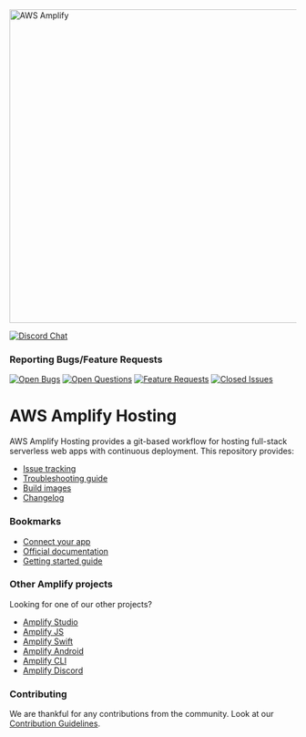 <a href="https://aws-amplify.github.io/" target="_blank">
    <img src="https://s3.amazonaws.com/aws-mobile-hub-images/aws-amplify-logo.png" alt="AWS Amplify" width="550" >
</a>

<p>
  <a href="https://discord.gg/jWVbPfC" target="_blank">
    <img src="https://img.shields.io/discord/308323056592486420?logo=discord"" alt="Discord Chat" />  
  </a>
</p>

### Reporting Bugs/Feature Requests

[![Open Bugs](https://img.shields.io/github/issues/aws-amplify/amplify-hosting/bug?color=d73a4a&label=bugs)](https://github.com/aws-amplify/amplify-hosting/issues?q=is%3Aissue+is%3Aopen+label%3Abug)
[![Open Questions](https://img.shields.io/github/issues/aws-amplify/amplify-hosting/question?color=558dfd&label=questions)](https://github.com/aws-amplify/amplify-hosting/issues?q=is%3Aissue+label%3A%22question%22+is%3Aopen+)
[![Feature Requests](https://img.shields.io/github/issues/aws-amplify/amplify-hosting/feature-request?color=ff9001&label=feature%20requests)](https://github.com/aws-amplify/amplify-hosting/issues?q=is%3Aissue+label%3Afeature-request+is%3Aopen)
[![Closed Issues](https://img.shields.io/github/issues-closed/aws-amplify/amplify-hosting?color=%2325CC00&label=issues%20closed)](https://github.com/aws-amplify/amplify-hosting/issues?q=is%3Aissue+is%3Aclosed+)

# AWS Amplify Hosting

AWS Amplify Hosting provides a git-based workflow for hosting full-stack serverless web apps with continuous deployment. This repository provides:

- [Issue tracking](https://github.com/aws-amplify/amplify-hosting/issues)
- [Troubleshooting guide](https://github.com/aws-amplify/amplify-hosting/blob/master/FAQ.md)
- [Build images](https://github.com/aws-amplify/amplify-hosting/tree/master/images)
- [Changelog](https://github.com/aws-amplify/amplify-hosting/blob/master/CHANGELOG.md)

### Bookmarks

- [Connect your app](https://aws.amazon.com/amplify/hosting/)
- [Official documentation](https://docs.aws.amazon.com/amplify/latest/userguide/welcome.html)
- [Getting started guide](https://aws.amazon.com/amplify/console/getting-started/)

### Other Amplify projects

Looking for one of our other projects?

- [Amplify Studio](https://github.com/aws-amplify/amplify-studio)
- [Amplify JS](https://github.com/aws-amplify/amplify-js/issues)
- [Amplify Swift](https://github.com/aws-amplify/amplify-swift/issues)
- [Amplify Android](https://github.com/aws-amplify/amplify-android/issues)
- [Amplify CLI](https://github.com/aws-amplify/amplify-cli/issues)
- [Amplify Discord](https://discord.com/invite/amplify)

### Contributing

We are thankful for any contributions from the community. Look at our [Contribution Guidelines](https://github.com/aws-amplify/amplify-hosting/blob/main/CONTRIBUTING.md).
